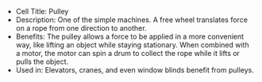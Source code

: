 - Cell Title: Pulley
- Description: One of the simple machines. A free wheel translates force on a rope from one direction to another.
- Benefits: The pulley allows a force to be applied in a more convenient way, like lifting an object while staying stationary. When combined with a motor, the motor can spin a drum to collect the rope while it lifts or pulls the object.
- Used in: Elevators, cranes, and even window blinds benefit from pulleys.
